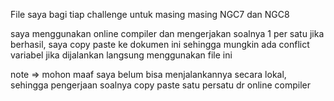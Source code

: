 File saya bagi tiap challenge untuk masing masing NGC7 dan NGC8

saya menggunakan online compiler dan mengerjakan soalnya 1 per satu
jika berhasil, saya copy paste ke dokumen ini
sehingga mungkin ada conflict variabel jika dijalankan langsung menggunakan file ini

note => mohon maaf saya belum bisa menjalankannya secara lokal, sehingga pengerjaan soalnya copy paste satu persatu dr online compiler
